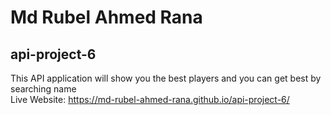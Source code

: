 # Md Rubel Ahmed Rana
## api-project-6
This API application will show you the best players and you can get best by searching name  
Live Website: https://md-rubel-ahmed-rana.github.io/api-project-6/
